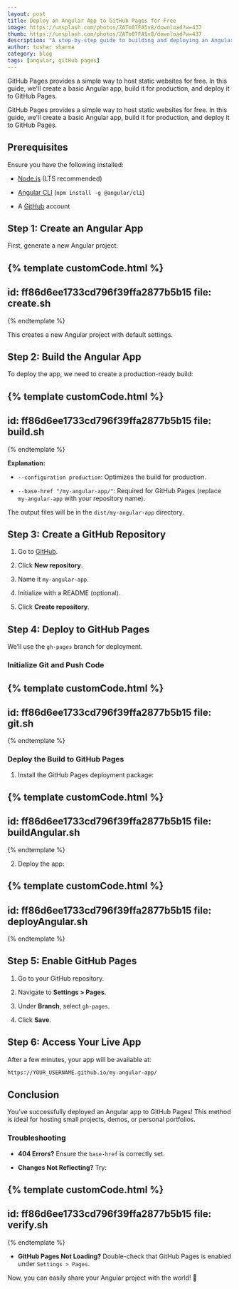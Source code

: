 ```yaml
---
layout: post
title: Deploy an Angular App to GitHub Pages for Free
image: https://unsplash.com/photos/ZATo07FA5v8/download?w=437
thumb: https://unsplash.com/photos/ZATo07FA5v8/download?w=437
description: "A step-by-step guide to building and deploying an Angular application to GitHub Pages."
author: tushar sharma
category: blog
tags: [angular, gitHub pages]
---
```


GitHub Pages provides a simple way to host static websites for free. In this guide, we'll create a basic Angular app, build it for production, and deploy it to GitHub Pages.<!-- truncate_here -->

GitHub Pages provides a simple way to host static websites for free. In this guide, we'll create a basic Angular app, build it for production, and deploy it to GitHub Pages.

## Prerequisites
Ensure you have the following installed:

- [Node.js](https://nodejs.org/) (LTS recommended)

- [Angular CLI](https://angular.io/cli) (`npm install -g @angular/cli`)

- A [GitHub](https://github.com/) account

## Step 1: Create an Angular App

First, generate a new Angular project:

{% template  customCode.html %}
---
id: ff86d6ee1733cd796f39ffa2877b5b15
file: create.sh
---
{% endtemplate %}


This creates a new Angular project with default settings.

## Step 2: Build the Angular App

To deploy the app, we need to create a production-ready build:

{% template  customCode.html %}
---
id: ff86d6ee1733cd796f39ffa2877b5b15
file: build.sh
---
{% endtemplate %}


**Explanation:**

- `--configuration production`: Optimizes the build for production.

- `--base-href "/my-angular-app/"`: Required for GitHub Pages (replace `my-angular-app` with your repository name).

The output files will be in the `dist/my-angular-app` directory.

## Step 3: Create a GitHub Repository

1. Go to [GitHub](https://github.com/).

2. Click **New repository**.

3. Name it `my-angular-app`.

4. Initialize with a README (optional).

5. Click **Create repository**.

## Step 4: Deploy to GitHub Pages

We’ll use the `gh-pages` branch for deployment.

### Initialize Git and Push Code

{% template  customCode.html %}
---
id: ff86d6ee1733cd796f39ffa2877b5b15
file: git.sh
---
{% endtemplate %}


### Deploy the Build to GitHub Pages

1. Install the GitHub Pages deployment package:

{% template  customCode.html %}
---
id: ff86d6ee1733cd796f39ffa2877b5b15
file: buildAngular.sh
---
{% endtemplate %}

2. Deploy the app:

{% template  customCode.html %}
---
id: ff86d6ee1733cd796f39ffa2877b5b15
file: deployAngular.sh
---
{% endtemplate %}

## Step 5: Enable GitHub Pages


1. Go to your GitHub repository.

2. Navigate to **Settings > Pages**.

3. Under **Branch**, select `gh-pages`.

4. Click **Save**.

## Step 6: Access Your Live App

After a few minutes, your app will be available at:

```bash
https://YOUR_USERNAME.github.io/my-angular-app/
```

## Conclusion
You’ve successfully deployed an Angular app to GitHub Pages! This method is ideal for hosting small projects, demos, or personal portfolios.


### Troubleshooting

- **404 Errors?** Ensure the `base-href` is correctly set.

- **Changes Not Reflecting?** Try:

{% template  customCode.html %}
---
id: ff86d6ee1733cd796f39ffa2877b5b15
file: verify.sh
---
{% endtemplate %}

- **GitHub Pages Not Loading?** Double-check that GitHub Pages is enabled under `Settings > Pages`.

Now, you can easily share your Angular project with the world! 🚀